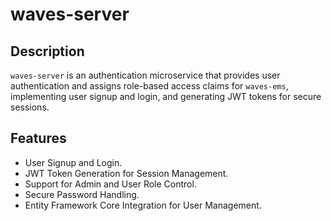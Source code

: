 # waves-server

## Description
`waves-server` is an authentication microservice that provides user authentication and assigns role-based access claims 
for `waves-ems`, implementing user signup and login, and generating JWT tokens for secure sessions.

## Features
- User Signup and Login.
- JWT Token Generation for Session Management.
- Support for Admin and User Role Control.
- Secure Password Handling.
- Entity Framework Core Integration for User Management.
